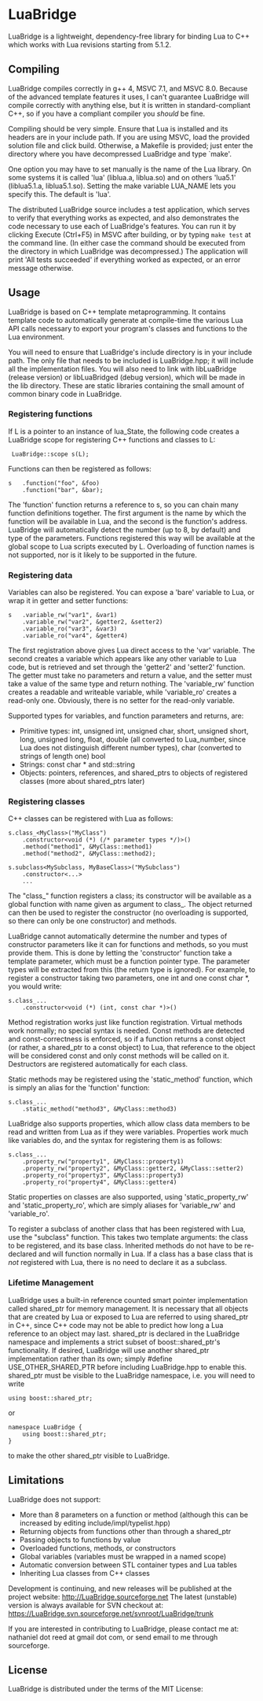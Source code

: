 # LuaBridge

LuaBridge is a lightweight, dependency-free library for binding Lua to C++ which
works with Lua revisions starting from 5.1.2.

## Compiling

LuaBridge compiles correctly in g++ 4, MSVC 7.1, and MSVC 8.0.  Because of the
advanced template features it uses, I can't guarantee LuaBridge will compile
correctly with anything else, but it is written in standard-compliant C++, so
if you have a compliant compiler you *should* be fine.

Compiling should be very simple.  Ensure that Lua is installed and its headers
are in your include path.  If you are using MSVC, load the provided solution
file and click build.  Otherwise, a Makefile is provided; just enter the
directory where you have decompressed LuaBridge and type `make'.

One option you may have to set manually is the name of the Lua library.  On
some systems it is called 'lua' (liblua.a, liblua.so) and on others 'lua5.1'
(liblua5.1.a, liblua5.1.so).  Setting the make variable LUA_NAME lets you
specify this.  The default is 'lua'.

The distributed LuaBridge source includes a test application, which serves to
verify that everything works as expected, and also demonstrates the code
necessary to use each of LuaBridge's features.  You can run it by clicking
Execute (Ctrl+F5) in MSVC after building, or by typing `make test` at the
command line.  (In either case the command should be executed from the
directory in which LuaBridge was decompressed.)  The application will print
'All tests succeeded' if everything worked as expected, or an error message
otherwise.

## Usage

LuaBridge is based on C++ template metaprogramming.  It contains template code
to automatically generate at compile-time the various Lua API calls necessary
to export your program's classes and functions to the Lua environment.

You will need to ensure that LuaBridge's include directory is in your include
path.  The only file that needs to be included is LuaBridge.hpp; it will
include all the implementation files.  You will also need to link with
libLuaBridge (release version) or libLuaBridged (debug version), which will be
made in the lib directory.  These are static libraries containing the small
amount of common binary code in LuaBridge.

### Registering functions

If L is a pointer to an instance of lua_State, the following code creates a
LuaBridge scope for registering C++ functions and classes to L:

	 LuaBridge::scope s(L);

Functions can then be registered as follows:

  	s	.function("foo", &foo)
  		.function("bar", &bar);

The 'function' function returns a reference to s, so you can chain many
function definitions together.  The first argument is the name by which the
function will be available in Lua, and the second is the function's address.
LuaBridge will automatically detect the number (up to 8, by default) and type
of the parameters.  Functions registered this way will be available at the
global scope to Lua scripts executed by L.  Overloading of function names is
not supported, nor is it likely to be supported in the future.

### Registering data

Variables can also be registered.  You can expose a 'bare' variable to Lua, or
wrap it in getter and setter functions:

  	s	.variable_rw("var1", &var1)
  		.variable_rw("var2", &getter2, &setter2)
  		.variable_ro("var3", &var3)
  		.variable_ro("var4", &getter4)

The first registration above gives Lua direct access to the 'var' variable.
The second creates a variable which appears like any other variable to Lua
code, but is retrieved and set through the 'getter2' and 'setter2' function.
The getter must take no parameters and return a value, and the setter must take
a value of the same type and return nothing.  The 'variable_rw' function
creates a readable and writeable variable, while 'variable_ro' creates a
read-only one.  Obviously, there is no setter for the read-only variable.

Supported types for variables, and function parameters and returns, are:
 * Primitive types:
      int, unsigned int, unsigned char, short, unsigned short, long,
      unsigned long, float, double
      (all converted to Lua_number, since Lua does not distinguish
      different number types),
      char (converted to strings of length one)
      bool
 * Strings: const char * and std::string
 * Objects: pointers, references, and shared_ptrs to objects of registered
     classes (more about shared_ptrs later)

### Registering classes

C++ classes can be registered with Lua as follows:

	s.class_<MyClass>("MyClass")
		.constructor<void (*) (/* parameter types */)>()
		.method("method1", &MyClass::method1)
		.method("method2", &MyClass::method2);

	s.subclass<MySubclass, MyBaseClass>("MySubclass")
		.constructor<...>
		...

The "class_" function registers a class; its constructor will be available as
a global function with name given as argument to class_.  The object returned
can then be used to register the constructor (no overloading is supported, so
there can only be one constructor) and methods.

LuaBridge cannot automatically determine the number and types of constructor
parameters like it can for functions and methods, so you must provide them.
This is done by letting the 'constructor' function take a template parameter,
which must be a function pointer type.  The parameter types will be extracted
from this (the return type is ignored).  For example, to register a
constructor taking two parameters, one int and one const char *, you would
write:

	s.class_...
		.constructor<void (*) (int, const char *)>()

Method registration works just like function registration.  Virtual methods
work normally; no special syntax is needed.  Const methods are detected and
const-correctness is enforced, so if a function returns a const object (or
rather, a shared_ptr to a const object) to Lua, that reference to the object
will be considered const and only const methods will be called on it.
Destructors are registered automatically for each class.

Static methods may be registered using the 'static_method' function, which is
simply an alias for the 'function' function:

	s.class_...
		.static_method("method3", &MyClass::method3)

LuaBridge also supports properties, which allow class data members to be read
and written from Lua as if they were variables.  Properties work much like
variables do, and the syntax for registering them is as follows:

	s.class_...
		.property_rw("property1", &MyClass::property1)
		.property_rw("property2", &MyClass::getter2, &MyClass::setter2)
		.property_ro("property3", &MyClass::property3)
		.property_ro("property4", &MyClass::getter4)

Static properties on classes are also supported, using 'static_property_rw'
and 'static_property_ro', which are simply aliases for 'variable_rw' and
'variable_ro'.

To register a subclass of another class that has been registered with Lua, use
the "subclass" function.  This takes two template arguments: the class to be
registered, and its base class.  Inherited methods do not have to be
re-declared and will function normally in Lua.  If a class has a base class
that is *not* registered with Lua, there is no need to declare it as a
subclass.

### Lifetime Management

LuaBridge uses a built-in reference counted smart pointer implementation 
called shared_ptr for memory management.  It is necessary that all objects
that are created by Lua or exposed to Lua are referred to using shared_ptr
in C++, since C++ code may not be able to predict how long a Lua reference
to an object may last.  shared_ptr is declared in the LuaBridge namespace and
implements a strict subset of boost::shared_ptr's functionality.  If desired,
LuaBridge will use another shared_ptr implementation rather than its own;
simply #define USE_OTHER_SHARED_PTR before including LuaBridge.hpp to enable
this.  shared_ptr must be visible to the LuaBridge namespace, i.e. you will
need to write

	using boost::shared_ptr;

or

	namespace LuaBridge {
		using boost::shared_ptr;
	}

to make the other shared_ptr visible to LuaBridge.

## Limitations 

LuaBridge does not support:
 * More than 8 parameters on a function or method (although this can be
   increased by editing include/impl/typelist.hpp)
 * Returning objects from functions other than through a shared_ptr
 * Passing objects to functions by value
 * Overloaded functions, methods, or constructors
 * Global variables (variables must be wrapped in a named scope)
 * Automatic conversion between STL container types and Lua tables
 * Inheriting Lua classes from C++ classes

Development is continuing, and new releases will be published at the project
website: http://LuaBridge.sourceforge.net
The latest (unstable) version is always available for SVN checkout at:
https://LuaBridge.svn.sourceforge.net/svnroot/LuaBridge/trunk

If you are interested in contributing to LuaBridge, please contact me at:
nathaniel dot reed at gmail dot com, or send email to me through sourceforge.

## License

LuaBridge is distributed under the terms of the MIT License:

